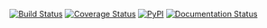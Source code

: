 [![Build Status](https://travis-ci.org/evetrivia/thanatos.svg)](https://travis-ci.org/evetrivia/thanatos)
[![Coverage Status](https://coveralls.io/repos/Regner/thanatos/badge.svg?branch=master)](https://coveralls.io/r/Regner/thanatos?branch=master)
[![PyPI](http://img.shields.io/pypi/v/Thanatos.svg)](https://pypi.python.org/pypi/Thanatos)
[![Documentation Status](https://readthedocs.org/projects/thanatos/badge/)](https://thanatos.readthedocs.org/en/latest/)
